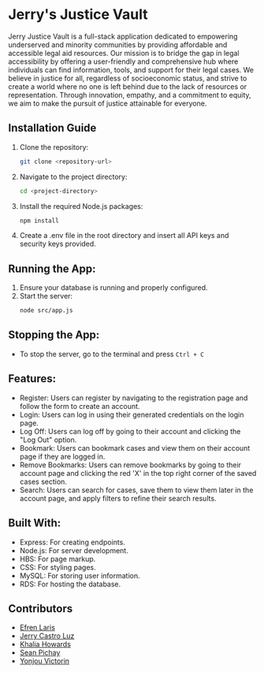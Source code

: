 # Jerry's Justice Vault
  Jerry Justice Vault is a full-stack application  dedicated to empowering underserved and minority communities by providing affordable and accessible legal aid resources. Our mission is to bridge the gap in legal       accessibility by offering a user-friendly and comprehensive hub where individuals can find information, tools, and support for their legal cases.
  We believe in justice for all, regardless of socioeconomic status, and strive to create a world where no one is left behind due to the lack of resources or representation. Through innovation, empathy, and a            commitment to equity, we aim to make the pursuit of justice attainable for everyone.

## Installation Guide
1. Clone the repository:
   ```bash
   git clone <repository-url>
2. Navigate to the project directory:
   ```bash
   cd <project-directory>
3. Install the required Node.js packages:
   ```bash
   npm install
4. Create a .env file in the root directory and insert all API keys and security keys provided.

## Running the App:
  1. Ensure your database is running and properly configured.
  2. Start the server:
      ```bash
      node src/app.js
## Stopping the App:
  * To stop the server, go to the terminal and press `Ctrl + C`

## Features:
  * Register: Users can register by navigating to the registration page and follow the form to create an account.
  * Login: Users can log in using their generated credentials on the login page.
  * Log Off: Users can log off by going to their account and clicking the "Log Out" option.
  * Bookmark: Users can bookmark cases and view them on their account page if they are logged in.
  * Remove Bookmarks: Users can remove bookmarks by going to their account page and clicking the red 'X' in the top right corner of the saved cases section.
  * Search: Users can search for cases, save them to view them later in the account page, and apply filters to refine their search results.

## Built With:
  * Express: For creating endpoints.
  * Node.js: For server development.
  * HBS: For page markup.
  * CSS: For styling pages.
  * MySQL: For storing user information.
  * RDS: For hosting the database.

## Contributors
  * [Efren Laris](https://github.com/efr-en)
  * [Jerry Castro Luz](https://github.com/JerryC2005)
  * [Khalia Howards](https://github.com/kkhhaalliiaa)
  * [Sean Pichay](https://github.com/seanzinh0)
  * [Yonjou Victorin](https://github.com/YVictorin)





